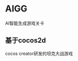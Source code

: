 # AIGG
AI智能生成游戏关卡

## 基于cocos2d
cocos creator研发的坦克大战游戏

<!-- # Cocos_Fc_Tank
Powerd by Cocos Creator 3.4.2 and https://github.com/ocfbnj/CocosCreatorTank

1.疫情封在家，学一学Cocos Creator，边学边做，索性就把ocfbnj的老项目移植到Cocos Creator3.4.2。

2.增加了道具坦克以及相关道具功能，比如定时，炸弹，无敌。

3.增加坦克升级逻辑，打铁撸草。（为调试方便，死亡坦克不掉等级，等级高后无法死亡。）

4.优化碰撞逻辑，坦克再多也能跑满60FPS。

5.优化了WASD手感，避免丢失按键事件，玩起来更流畅。

6.修复很多原有bug，比如切换关卡后子弹残留到下一关，切换关卡过程中坦克还能移动开枪，游戏已经Gameover还能继续玩等等。

7.代码风格不统一，但基本不影响阅读。

8.发现bug可以提交pr，也可以提交issue，但我回复肯定不及时，奶爸很忙，请谅解。

9.图像声音资源来自网络（仅用于学习研究用途），代码MIT（你随便用）。

10.游戏运行后效果:

![20220415_1135042022415113671](https://user-images.githubusercontent.com/4351322/163514363-4bdca076-a36f-42a5-ae8f-04f9970af135.gif)

11.还可以进一步优化坦克之间的碰撞算法，比如使用 松散的四叉树 或者 网格分割来优化。优化后性能会有很大提高。（正在测试稳定后提交）

![20220417_10300620224171032391](https://user-images.githubusercontent.com/4351322/163697794-7c704260-69b4-4407-a469-9abd86c94bfe.gif) -->
